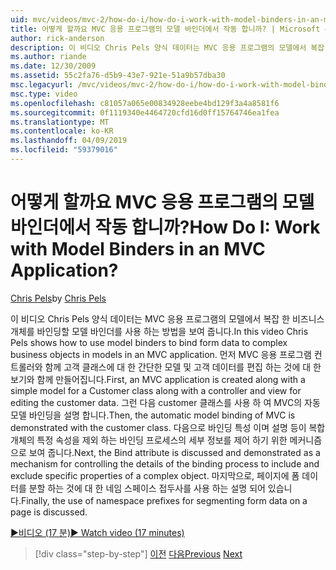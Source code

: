 ```yaml
---
uid: mvc/videos/mvc-2/how-do-i/how-do-i-work-with-model-binders-in-an-mvc-application
title: 어떻게 할까요 MVC 응용 프로그램의 모델 바인더에서 작동 합니까? | Microsoft 문서
author: rick-anderson
description: 이 비디오 Chris Pels 양식 데이터는 MVC 응용 프로그램의 모델에서 복잡 한 비즈니스 개체를 바인딩할 모델 바인더를 사용 하는 방법을 보여 줍니다. 첫 번째는 MVC applicat...
ms.author: riande
ms.date: 12/30/2009
ms.assetid: 55c2fa76-d5b9-43e7-921e-51a9b57dba30
msc.legacyurl: /mvc/videos/mvc-2/how-do-i/how-do-i-work-with-model-binders-in-an-mvc-application
msc.type: video
ms.openlocfilehash: c81057a065e00834928eebe4bd129f3a4a8581f6
ms.sourcegitcommit: 0f1119340e4464720cfd16d0ff15764746ea1fea
ms.translationtype: MT
ms.contentlocale: ko-KR
ms.lasthandoff: 04/09/2019
ms.locfileid: "59379016"
---
```

# <a name="how-do-i-work-with-model-binders-in-an-mvc-application"></a><span data-ttu-id="c9bb6-105">어떻게 할까요 MVC 응용 프로그램의 모델 바인더에서 작동 합니까?</span><span class="sxs-lookup"><span data-stu-id="c9bb6-105">How Do I: Work with Model Binders in an MVC Application?</span></span>

<span data-ttu-id="c9bb6-106">[Chris Pels](https://twitter.com/chrispels)</span><span class="sxs-lookup"><span data-stu-id="c9bb6-106">by [Chris Pels](https://twitter.com/chrispels)</span></span>

<span data-ttu-id="c9bb6-107">이 비디오 Chris Pels 양식 데이터는 MVC 응용 프로그램의 모델에서 복잡 한 비즈니스 개체를 바인딩할 모델 바인더를 사용 하는 방법을 보여 줍니다.</span><span class="sxs-lookup"><span data-stu-id="c9bb6-107">In this video Chris Pels shows how to use model binders to bind form data to complex business objects in models in an MVC application.</span></span> <span data-ttu-id="c9bb6-108">먼저 MVC 응용 프로그램 컨트롤러와 함께 고객 클래스에 대 한 간단한 모델 및 고객 데이터를 편집 하는 것에 대 한 보기와 함께 만들어집니다.</span><span class="sxs-lookup"><span data-stu-id="c9bb6-108">First, an MVC application is created along with a simple model for a Customer class along with a controller and view for editing the customer data.</span></span> <span data-ttu-id="c9bb6-109">그런 다음 customer 클래스를 사용 하 여 MVC의 자동 모델 바인딩을 설명 합니다.</span><span class="sxs-lookup"><span data-stu-id="c9bb6-109">Then, the automatic model binding of MVC is demonstrated with the customer class.</span></span> <span data-ttu-id="c9bb6-110">다음으로 바인딩 특성 이며 설명 등이 복합 개체의 특정 속성을 제외 하는 바인딩 프로세스의 세부 정보를 제어 하기 위한 메커니즘으로 보여 줍니다.</span><span class="sxs-lookup"><span data-stu-id="c9bb6-110">Next, the Bind attribute is discussed and demonstrated as a mechanism for controlling the details of the binding process to include and exclude specific properties of a complex object.</span></span> <span data-ttu-id="c9bb6-111">마지막으로, 페이지에 폼 데이터를 분할 하는 것에 대 한 네임 스페이스 접두사를 사용 하는 설명 되어 있습니다.</span><span class="sxs-lookup"><span data-stu-id="c9bb6-111">Finally, the use of namespace prefixes for segmenting form data on a page is discussed.</span></span>

[<span data-ttu-id="c9bb6-112">&#9654;비디오 (17 분)</span><span class="sxs-lookup"><span data-stu-id="c9bb6-112">&#9654; Watch video (17 minutes)</span></span>](https://channel9.msdn.com/Blogs/ASP-NET-Site-Videos/how-do-i-work-with-model-binders-in-an-mvc-application)

> [!div class="step-by-step"]
> <span data-ttu-id="c9bb6-113">[이전](how-do-i-create-a-custom-html-helper-for-an-mvc-application.md)
> [다음](how-do-i-use-httpverbs-attributes-in-an-mvc-application.md)</span><span class="sxs-lookup"><span data-stu-id="c9bb6-113">[Previous](how-do-i-create-a-custom-html-helper-for-an-mvc-application.md)
[Next](how-do-i-use-httpverbs-attributes-in-an-mvc-application.md)</span></span>
